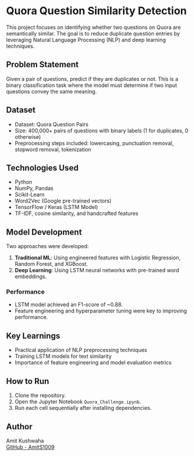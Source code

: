 
# Quora Question Similarity Detection

This project focuses on identifying whether two questions on Quora are semantically similar. The goal is to reduce duplicate question entries by leveraging Natural Language Processing (NLP) and deep learning techniques.

## Problem Statement

Given a pair of questions, predict if they are duplicates or not. This is a binary classification task where the model must determine if two input questions convey the same meaning.

## Dataset

- Dataset: Quora Question Pairs
- Size: 400,000+ pairs of questions with binary labels (1 for duplicates, 0 otherwise)
- Preprocessing steps included: lowercasing, punctuation removal, stopword removal, tokenization

## Technologies Used

- Python
- NumPy, Pandas
- Scikit-Learn
- Word2Vec (Google pre-trained vectors)
- TensorFlow / Keras (LSTM Model)
- TF-IDF, cosine similarity, and handcrafted features

## Model Development

Two approaches were developed:
1. **Traditional ML**: Using engineered features with Logistic Regression, Random Forest, and XGBoost.
2. **Deep Learning**: Using LSTM neural networks with pre-trained word embeddings.

### Performance

- LSTM model achieved an F1-score of ~0.88.
- Feature engineering and hyperparameter tuning were key to improving performance.

## Key Learnings

- Practical application of NLP preprocessing techniques
- Training LSTM models for text similarity
- Importance of feature engineering and model evaluation metrics

## How to Run

1. Clone the repository.
2. Open the Jupyter Notebook `Quora_Challenge.ipynb`.
3. Run each cell sequentially after installing dependencies.

## Author

Amit Kushwaha  
[GitHub - AmitS1009](https://github.com/AmitS1009)
